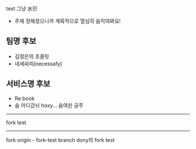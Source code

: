 test
그냥 水민

- 주제 정해졌으니까 계획적으로 열심히 움직여봐요!

## 팀명 후보

- 김정은의 초콜릿
- 네세싸피(necessafy)

## 서비스명 후보

- Re:book
- 숨 어디갔뉘 hoxy... 숨여쉰 공주

---

fork test

---

fork origin - fork-test branch
dony의 fork test
